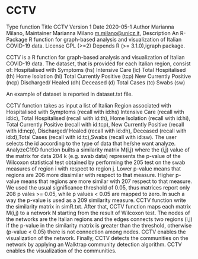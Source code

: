 # CCTV

Type function
Title CCTV
Version 1
Date 2020-05-1
Author Marianna Milano,
Maintainer Marianna Milano <m.milano@unicz.it>, 
Description An R-Package R function for graph-based analysis and visualization of Italian COVID-19 data.
License GPL (>=2)
Depends R (>= 3.1.0),igraph package.

 CCTV is a R function for graph-based analysis and visualization of Italian COVID-19 data.
The dataset, that is provided for each Italian region, consist of:
Hospitalised with Symptoms (hs)
Intensive Care (ic)
Total Hospitalised (th)
Home Isolation (hi)
Total Currently Positive (tcp)
New Currently Positive (ncp)
Discharged/ Healed (dh)
Deceased (d)
Total Cases (tc)
 Swabs (sw)

An example of dataset is reported in dataset.txt file.


CCTV function takes as input a list of Italian Region associated with  Hospitalised with Symptoms (recall with id:hs)
Intensive Care (recall with id:ic), Total Hospitalised (recall with id:th), Home Isolation (recall with id:hi), Total Currently Positive (recall with id:tcp), New Currently Positive (recall with id:ncp), Discharged/ Healed (recall with id:dh), Deceased (recall with id:d),Total Cases (recall with id:tc),Swabs (recall with id:sw).
The user selects the id according to the type of data that he/she want analyze.
AnalyzeC19D function  builts a similarity matrix M(i,j) where the (i,j) value of the matrix for data
204 k (e.g. swab data) represents the p-value of the Wilcoxon statistical test obtained by performing the
205 test on the swab measures of region i with respect to region j. Lower p-value means that regions are
206 more dissimilar with respect to that measure. Higher p-value means that regions are more similar with
207 respect to that measure. We used the usual significance threshold of 0.05, thus matrices report only
208 p   vales >= 0.05, while p   values < 0.05 are mapped to zero. In such a way the p-value is used as a
209 similarity measure.
CCTV function write the similarity matrix in  simR.txt.
After that, CCTV function  maps each matrix M(i,j) to a network N starting from the result of Wilcoxon test. The nodes of the networks are the Italian regions and the edges connects two regions (i,j) if the p-value in
 the similarity matrix is greater than the threshold, otherwise (p-value < 0.05) there is not connection
 among nodes.
 CCTV enables the visualization of the network.
 Finally, CCTV  detects the communities on the network by applying an Walktrap community detection algorithm.  CCTV enables the visualization of the communities.
